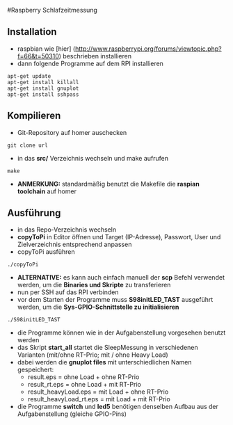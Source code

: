 #Raspberry Schlafzeitmessung

## Installation

* raspbian wie [hier] (http://www.raspberrypi.org/forums/viewtopic.php?f=66&t=50310) beschrieben installieren
* dann folgende Programme auf dem RPI installieren

```
apt-get update
apt-get install killall
apt-get install gnuplot
apt-get install sshpass
```

## Kompilieren

* Git-Repository auf homer auschecken

```
git clone url
```

* in das __src/__ Verzeichnis wechseln und make aufrufen

```
make
```

* __ANMERKUNG:__ standardmäßig benutzt die Makefile die __raspian toolchain__ auf homer

## Ausführung

* in das Repo-Verzeichnis wechseln
* __copyToPi__ in Editor öffnen und Target (IP-Adresse), Passwort, User und Zielverzeichnis entsprechend anpassen
* copyToPi ausführen

```
./copyToPi
```
* __ALTERNATIVE:__ es kann auch einfach manuell der __scp__ Befehl verwendet werden, um die __Binaries und Skripte__ zu transferieren
* nun per SSH auf das RPI verbinden
* vor dem Starten der Programme muss __S98initLED_TAST__ ausgeführt werden, um die __Sys-GPIO-Schnittstelle zu initialisieren__

```
./S98initLED_TAST
```

* die Programme können wie in der Aufgabenstellung vorgesehen benutzt werden
* das Skript __start_all__ startet die SleepMessung in verschiedenen Varianten (mit/ohne RT-Prio; mit / ohne Heavy Load)
* dabei werden die __gnuplot files__ mit unterschiedlichen Namen gespeichert:
  * result.eps = ohne Load + ohne RT-Prio
  * result_rt.eps = ohne Load + mit RT-Prio
  * result_heavyLoad.eps = mit Load + ohne RT-Prio
  * result_heavyLoad_rt.eps = mit Load + mit RT-Prio
* die Programme __switch__ und __led5__ benötigen denselben Aufbau aus der Aufgabenstellung (gleiche GPIO-Pins)

